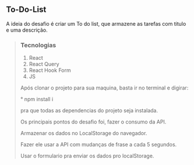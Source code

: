 ## To-Do-List

<p>A ideia do desafio é criar um To do list, que armazene as tarefas com titulo e uma descrição.</p>

<blockquote>
  <h3>Tecnologias</h3>
  <ol>
    <li>React</li>
    <li>React Query</li>
    <li>React Hook Form</li>
    <li>JS</li>
  </ol>

<p>Após clonar o projeto para sua maquina, basta ir no terminal e digirar:  </p>  
<p>° npm install i</p>
<p>pra que todas as dependencias do projeto seja instalada.</p>



<p>Os principais pontos do desafio foi, fazer o consumo da API.</p> 
<p>Armazenar os dados no LocalStorage do navegador.</p>
<p>Fazer ele usar a API com mudanças de frase a cada 5 segundos.</p>
<p>Usar o formulario pra enviar os dados pro localStorage.</p>
